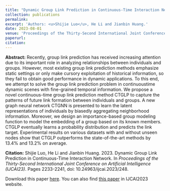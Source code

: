 ```yaml
---
title: "Dynamic Group Link Prediction in Continuous-Time Interaction Network "
collection: publications
permalink: 
excerpt: 'Authors: <u>Shijie Luo</u>, He Li and Jianbin Huang.'
date: 2023-08-01
venue: 'Proceedings of the Thirty-Second International Joint Conference on Artificial Intelligence (IJCAI23)'
paperurl: 
citation:
---
```

<b>Abstract:</b> Recently, group link prediction has received increasing attention due to its important role in analyzing relationships between individuals and groups. However, most existing group link prediction methods emphasize static settings or only make cursory exploitation of historical information, so they fail to obtain good performance in dynamic applications. To this end, we attempt to solve the group link prediction problem in continuoustime dynamic scenes with fine-grained temporal information. We propose a novel continuous-time group link prediction method CTGLP to capture the patterns of future link formation between individuals and groups. A new graph neural network CTGNN is presented to learn the latent representations of individuals by biasedly aggregating neighborhood information. Moreover, we design an importance-based group modeling function to model the embedding of a group based on its known members. CTGLP eventually learns a probability distribution and predicts the link target. Experimental results on various datasets with and without unseen nodes show that CTGLP outperforms the state-of-the-art methods by 13.4% and 13.2% on average.

<b>Citation:</b> Shijie Luo, He Li and Jianbin Huang. 2023. Dynamic Group Link Prediction in Continuous-Time Interaction Network. In <i>Proceedings of the Thirty-Second International Joint Conference on Artificial Intelligence (IJCAI23)</i>. Pages 2233-2241, doi: 10.24963/ijcai.2023/248. 

Download this paper [here](https://www.ijcai.org/proceedings/2023/0248.pdf). You can also find [this paper](https://www.ijcai.org/proceedings/2023/248) in IJCAI2023 website.
